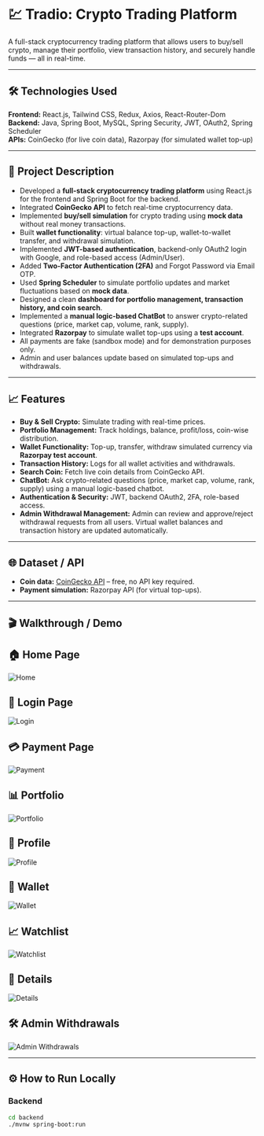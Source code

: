 # 💹 Tradio: Crypto Trading Platform

A full-stack cryptocurrency trading platform that allows users to buy/sell crypto, manage their portfolio, view transaction history, and securely handle funds — all in real-time.

---

## 🛠 Technologies Used

**Frontend:** React.js, Tailwind CSS, Redux, Axios, React-Router-Dom  
**Backend:** Java, Spring Boot, MySQL, Spring Security, JWT, OAuth2, Spring Scheduler  
**APIs:** CoinGecko (for live coin data), Razorpay (for simulated wallet top-up)  

---

## 📄 Project Description

- Developed a **full-stack cryptocurrency trading platform** using React.js for the frontend and Spring Boot for the backend.  
- Integrated **CoinGecko API** to fetch real-time cryptocurrency data.  
- Implemented **buy/sell simulation** for crypto trading using **mock data** without real money transactions.  
- Built **wallet functionality**: virtual balance top-up, wallet-to-wallet transfer, and withdrawal simulation.  
- Implemented **JWT-based authentication**, backend-only OAuth2 login with Google, and role-based access (Admin/User).  
- Added **Two-Factor Authentication (2FA)** and Forgot Password via Email OTP.  
- Used **Spring Scheduler** to simulate portfolio updates and market fluctuations based on **mock data**.  
- Designed a clean **dashboard for portfolio management, transaction history, and coin search**.  
- Implemented a **manual logic-based ChatBot** to answer crypto-related questions (price, market cap, volume, rank, supply).
- Integrated **Razorpay** to simulate wallet top-ups using a **test account**.  
- All payments are fake (sandbox mode) and for demonstration purposes only.  
- Admin and user balances update based on simulated top-ups and withdrawals.

  

---

## 📈 Features

- **Buy & Sell Crypto:** Simulate trading with real-time prices.  
- **Portfolio Management:** Track holdings, balance, profit/loss, coin-wise distribution.  
- **Wallet Functionality:** Top-up, transfer, withdraw simulated currency via **Razorpay test account**.
- **Transaction History:** Logs for all wallet activities and withdrawals.  
- **Search Coin:** Fetch live coin details from CoinGecko API.  
- **ChatBot:** Ask crypto-related questions (price, market cap, volume, rank, supply) using a manual logic-based chatbot.  
- **Authentication & Security:** JWT, backend OAuth2, 2FA, role-based access.
- **Admin Withdrawal Management:** Admin can review and approve/reject withdrawal requests from all users. Virtual wallet balances and transaction history are updated automatically.


---

## 🌐 Dataset / API

- **Coin data:** [CoinGecko API](https://www.coingecko.com/en/api) – free, no API key required.  
- **Payment simulation:** Razorpay API (for virtual top-ups).  

---

## 🎬 Walkthrough / Demo

## 🏠 Home Page  
![Home](https://raw.githubusercontent.com/Khushi-Saraswat/Tradio/main/trading/public/home.PNG)

## 🔐 Login Page  
![Login](https://raw.githubusercontent.com/Khushi-Saraswat/Tradio/main/trading/public/login.PNG)

## 💳 Payment Page  
![Payment](https://raw.githubusercontent.com/Khushi-Saraswat/Tradio/main/trading/public/payment.PNG)

## 📊 Portfolio  
![Portfolio](https://raw.githubusercontent.com/Khushi-Saraswat/Tradio/main/trading/public/portfolio.PNG)

## 👤 Profile  
![Profile](https://raw.githubusercontent.com/Khushi-Saraswat/Tradio/main/trading/public/profile.PNG)

## 👛 Wallet  
![Wallet](https://raw.githubusercontent.com/Khushi-Saraswat/Tradio/main/trading/public/wallet.PNG)

## 📈 Watchlist  
![Watchlist](https://raw.githubusercontent.com/Khushi-Saraswat/Tradio/main/trading/public/watchlist.PNG)

## 📑 Details  
![Details](https://raw.githubusercontent.com/Khushi-Saraswat/Tradio/main/trading/public/details.PNG)

## 🛠️ Admin Withdrawals  
![Admin Withdrawals](https://raw.githubusercontent.com/Khushi-Saraswat/Tradio/main/trading/public/adminwithdrawls.PNG)




---

## ⚙️ How to Run Locally

### Backend

```bash
cd backend
./mvnw spring-boot:run

